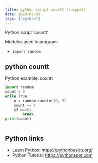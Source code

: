 ```yaml
---
title: python script countt (snippet)
date: 2020-03-03
tags: ["python"]
---
```

Python script 'countt'


Modules used in program: 
* `import random`

## python countt

Python example: countt

```python
import random
count = 0
while True:
    n = random.randint(0, 9)
    count += 1
    if n==5:
        break
print(count)



```

## Python links

- Learn Python: https://pythonbasics.org/
- Python Tutorial: https://pythonspot.com
